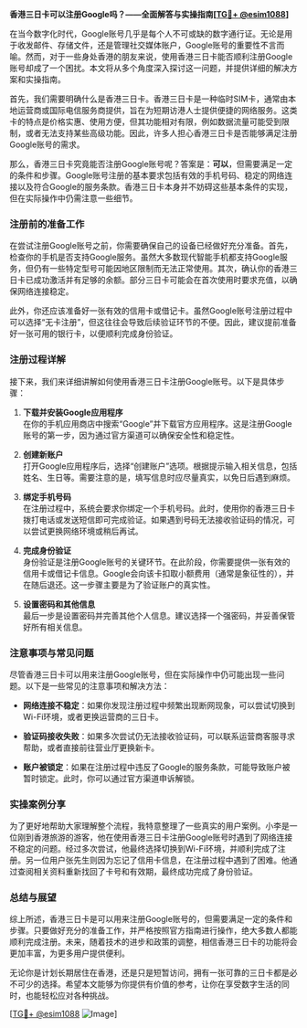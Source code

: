 **香港三日卡可以注册Google吗？——全面解答与实操指南[[TG💪+ @esim1088](https://t.me/s/esim1088)]**

在当今数字化时代，Google账号几乎是每个人不可或缺的数字通行证。无论是用于收发邮件、存储文件，还是管理社交媒体账户，Google账号的重要性不言而喻。然而，对于一些身处香港的朋友来说，使用香港三日卡能否顺利注册Google账号却成了一个困扰。本文将从多个角度深入探讨这一问题，并提供详细的解决方案和实操指南。

首先，我们需要明确什么是香港三日卡。香港三日卡是一种临时SIM卡，通常由本地运营商或国际电信服务商提供，旨在为短期访港人士提供便捷的网络服务。这类卡的特点是价格实惠、使用方便，但其功能相对有限，例如数据流量可能受到限制，或者无法支持某些高级功能。因此，许多人担心香港三日卡是否能够满足注册Google账号的需求。

那么，香港三日卡究竟能否注册Google账号呢？答案是：**可以**，但需要满足一定的条件和步骤。Google账号注册的基本要求包括有效的手机号码、稳定的网络连接以及符合Google的服务条款。香港三日卡本身并不妨碍这些基本条件的实现，但在实际操作中仍需注意一些细节。

### 注册前的准备工作

在尝试注册Google账号之前，你需要确保自己的设备已经做好充分准备。首先，检查你的手机是否支持Google服务。虽然大多数现代智能手机都支持Google服务，但仍有一些特定型号可能因地区限制而无法正常使用。其次，确认你的香港三日卡已成功激活并有足够的余额。部分三日卡可能会在首次使用时要求充值，以确保网络连接稳定。

此外，你还应该准备好一张有效的信用卡或借记卡。虽然Google账号注册过程中可以选择“无卡注册”，但这往往会导致后续验证环节的不便。因此，建议提前准备好一张可用的银行卡，以便顺利完成身份验证。

### 注册过程详解

接下来，我们来详细讲解如何使用香港三日卡注册Google账号。以下是具体步骤：

1. **下载并安装Google应用程序**  
   在你的手机应用商店中搜索“Google”并下载官方应用程序。这是注册Google账号的第一步，因为通过官方渠道可以确保安全性和稳定性。

2. **创建新账户**  
   打开Google应用程序后，选择“创建账户”选项。根据提示输入相关信息，包括姓名、生日等。需要注意的是，填写信息时应尽量真实，以免日后遇到麻烦。

3. **绑定手机号码**  
   在注册过程中，系统会要求你绑定一个手机号码。此时，使用你的香港三日卡拨打电话或发送短信即可完成验证。如果遇到号码无法接收验证码的情况，可以尝试更换网络环境或稍后再试。

4. **完成身份验证**  
   身份验证是注册Google账号的关键环节。在此阶段，你需要提供一张有效的信用卡或借记卡信息。Google会向该卡扣取小额费用（通常是象征性的），并在随后退还。这一步骤主要是为了验证账户的真实性。

5. **设置密码和其他信息**  
   最后一步是设置密码并完善其他个人信息。建议选择一个强密码，并妥善保管好所有相关信息。

### 注意事项与常见问题

尽管香港三日卡可以用来注册Google账号，但在实际操作中仍可能出现一些问题。以下是一些常见的注意事项和解决方法：

- **网络连接不稳定**：如果你发现注册过程中频繁出现断网现象，可以尝试切换到Wi-Fi环境，或者更换运营商的三日卡。
  
- **验证码接收失败**：如果多次尝试仍无法接收验证码，可以联系运营商客服寻求帮助，或者直接前往营业厅更换新卡。

- **账户被锁定**：如果在注册过程中违反了Google的服务条款，可能导致账户被暂时锁定。此时，你可以通过官方渠道申诉解锁。

### 实操案例分享

为了更好地帮助大家理解整个流程，我特意整理了一些真实的用户案例。小李是一位刚到香港旅游的游客，他在使用香港三日卡注册Google账号时遇到了网络连接不稳定的问题。经过多次尝试，他最终选择切换到Wi-Fi环境，并顺利完成了注册。另一位用户张先生则因为忘记了信用卡信息，在注册过程中遇到了困难。他通过查阅相关资料重新找回了卡号和有效期，最终成功完成了身份验证。

### 总结与展望

综上所述，香港三日卡是可以用来注册Google账号的，但需要满足一定的条件和步骤。只要做好充分的准备工作，并严格按照官方指南进行操作，绝大多数人都能顺利完成注册。未来，随着技术的进步和政策的调整，相信香港三日卡的功能将会更加丰富，为更多用户提供便利。

无论你是计划长期居住在香港，还是只是短暂访问，拥有一张可靠的三日卡都是必不可少的选择。希望本文能够为你提供有价值的参考，让你在享受数字生活的同时，也能轻松应对各种挑战。

[[TG💪+ @esim1088](https://t.me/s/esim1088) ![Image](https://i.postimg.cc/4NQfJmqS/Snipaste-2025-05-13-00-14-12.png)]